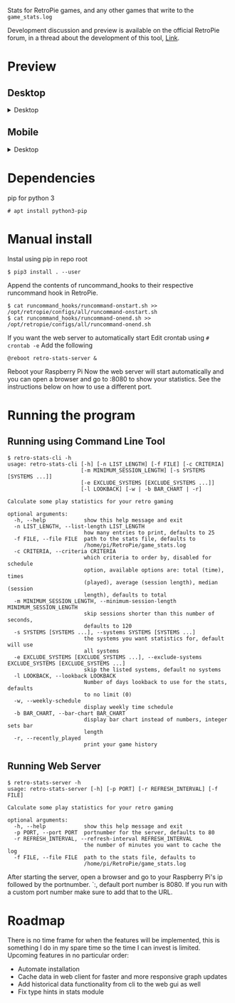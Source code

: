 Stats for RetroPie games, and any other games that write to the `game_stats.log`

Development discussion and preview is available on the official RetroPie forum,
in a thread about the development of this tool, [Link](https://retropie.org.uk/forum/topic/24756/retrostats-web-application).

# Preview
## Desktop

<details><summary>Desktop</summary>
   <img src="https://retropie.org.uk/forum/assets/uploads/files/1580642874924-1.png" alt="Desktop Histogram 1">
   <img src="https://retropie.org.uk/forum/assets/uploads/files/1580642874942-2.png" alt="Desktop Histogram 2">
   <img src="https://retropie.org.uk/forum/assets/uploads/files/1580642875009-3.png" alt="Desktop Schedule">
</details>

## Mobile
<details><summary>Desktop</summary>
   <img src="https://retropie.org.uk/forum/assets/uploads/files/1580642874806-4.png" alt="Mobile Histogram ">
   <img src="https://retropie.org.uk/forum/assets/uploads/files/1580642874807-5.png" alt="Mobile Schedule">
</details>

# Dependencies
pip for python 3
```
# apt install python3-pip
```

# Manual install
Instal using pip in repo root
```
$ pip3 install . --user
```

Append the contents of runcommand_hooks to their respective runcommand hook in RetroPie.
```
$ cat runcommand_hooks/runcommand-onstart.sh >> /opt/retropie/configs/all/runcommand-onstart.sh
$ cat runcommand_hooks/runcommand-onend.sh >> /opt/retropie/configs/all/runcommand-onend.sh
```

If you want the web server to automatically start
Edit crontab using `# crontab -e`
Add the following
```
@reboot retro-stats-server &
```

Reboot your Raspberry Pi
Now the web server will start automatically and you can open a browser and go to <your-rpi-ip>:8080 to show your statistics.
See the instructions below on how to use a different port.

# Running the program

## Running using Command Line Tool
```
$ retro-stats-cli -h
usage: retro-stats-cli [-h] [-n LIST_LENGTH] [-f FILE] [-c CRITERIA]
                       [-m MINIMUM_SESSION_LENGTH] [-s SYSTEMS [SYSTEMS ...]]
                       [-e EXCLUDE_SYSTEMS [EXCLUDE_SYSTEMS ...]]
                       [-l LOOKBACK] [-w | -b BAR_CHART | -r]

Calculate some play statistics for your retro gaming

optional arguments:
  -h, --help            show this help message and exit
  -n LIST_LENGTH, --list-length LIST_LENGTH
                        how many entries to print, defaults to 25
  -f FILE, --file FILE  path to the stats file, defaults to
                        /home/pi/RetroPie/game_stats.log
  -c CRITERIA, --criteria CRITERIA
                        which criteria to order by, disabled for schedule
                        option, available options are: total (time), times
                        (played), average (session length), median (session
                        length), defaults to total
  -m MINIMUM_SESSION_LENGTH, --minimum-session-length MINIMUM_SESSION_LENGTH
                        skip sessions shorter than this number of seconds,
                        defaults to 120
  -s SYSTEMS [SYSTEMS ...], --systems SYSTEMS [SYSTEMS ...]
                        the systems you want statistics for, default will use
                        all systems
  -e EXCLUDE_SYSTEMS [EXCLUDE_SYSTEMS ...], --exclude-systems EXCLUDE_SYSTEMS [EXCLUDE_SYSTEMS ...]
                        skip the listed systems, default no systems
  -l LOOKBACK, --lookback LOOKBACK
                        Number of days lookback to use for the stats, defaults
                        to no limit (0)
  -w, --weekly-schedule
                        display weekly time schedule
  -b BAR_CHART, --bar-chart BAR_CHART
                        display bar chart instead of numbers, integer sets bar
                        length
  -r, --recently_played
                        print your game history
```

## Running Web Server
```
$ retro-stats-server -h
usage: retro-stats-server [-h] [-p PORT] [-r REFRESH_INTERVAL] [-f FILE]

Calculate some play statistics for your retro gaming

optional arguments:
  -h, --help            show this help message and exit
  -p PORT, --port PORT  portnumber for the server, defaults to 80
  -r REFRESH_INTERVAL, --refresh-interval REFRESH_INTERVAL
                        the number of minutes you want to cache the log
  -f FILE, --file FILE  path to the stats file, defaults to
                        /home/pi/RetroPie/game_stats.log
```
After starting the server, open a browser and go to your Raspberry Pi's ip followed by the portnumber.
`<pi-ip>:<port number>, default port number is 8080.
If you run with a custom port number make sure to add that to the URL.

# Roadmap
There is no time frame for when the features will be implemented,
this is something I do in my spare time so the time I can invest is limited.
Upcoming features in no particular order:
* Automate installation
* Cache data in web client for faster and more responsive graph updates
* Add historical data functionality from cli to the web gui as well
* Fix type hints in stats module
